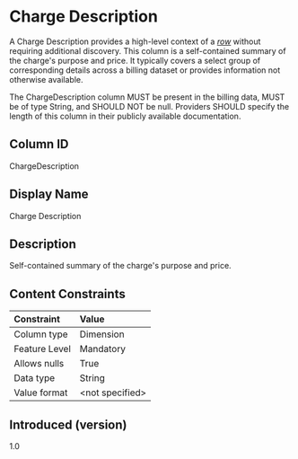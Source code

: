 # Charge Description

A Charge Description provides a high-level context of a [*row*](#glossary:row) without requiring additional discovery. This column is a self-contained summary of the charge's purpose and price. It typically covers a select group of corresponding details across a billing dataset or provides information not otherwise available.

The ChargeDescription column MUST be present in the billing data, MUST be of type String, and SHOULD NOT be null. Providers SHOULD specify the length of this column in their publicly available documentation.

## Column ID

ChargeDescription

## Display Name

Charge Description

## Description

Self-contained summary of the charge's purpose and price.

## Content Constraints

|    Constraint   |      Value       |
|:----------------|:-----------------|
| Column type     | Dimension        |
| Feature Level   | Mandatory        |
| Allows nulls    | True             |
| Data type       | String           |
| Value format    | \<not specified> |

## Introduced (version)

1.0
